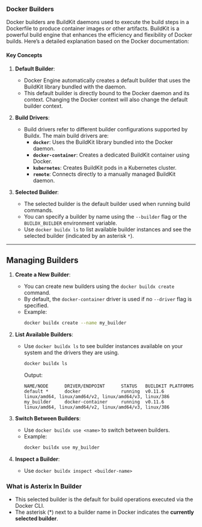 ### Docker Builders

Docker builders are BuildKit daemons used to execute the build steps in a Dockerfile to produce container images or other artifacts. BuildKit is a powerful build engine that enhances the efficiency and flexibility of Docker builds. Here’s a detailed explanation based on the Docker documentation:

#### **Key Concepts**

1. **Default Builder**:
   - Docker Engine automatically creates a default builder that uses the BuildKit library bundled with the daemon.
   - This default builder is directly bound to the Docker daemon and its context. Changing the Docker context will also change the default builder context.

2. **Build Drivers**:
   - Build drivers refer to different builder configurations supported by Buildx. The main build drivers are:
     - **`docker`**: Uses the BuildKit library bundled into the Docker daemon.
     - **`docker-container`**: Creates a dedicated BuildKit container using Docker.
     - **`kubernetes`**: Creates BuildKit pods in a Kubernetes cluster.
     - **`remote`**: Connects directly to a manually managed BuildKit daemon.

3. **Selected Builder**:
   - The selected builder is the default builder used when running build commands.
   - You can specify a builder by name using the `--builder` flag or the `BUILDX_BUILDER` environment variable.
   - Use `docker buildx ls` to list available builder instances and see the selected builder (indicated by an asterisk `*`).
---
## **Managing Builders**

1. **Create a New Builder**:
   - You can create new builders using the `docker buildx create` command.
   - By default, the `docker-container` driver is used if no `--driver` flag is specified.
   - Example:
     ```sh
     docker buildx create --name my_builder
     ```

2. **List Available Builders**:
   - Use `docker buildx ls` to see builder instances available on your system and the drivers they are using.
     ```sh
     docker buildx ls
     ```
     Output:
     ```
     NAME/NODE      DRIVER/ENDPOINT      STATUS   BUILDKIT PLATFORMS
     default *      docker               running  v0.11.6 linux/amd64, linux/amd64/v2, linux/amd64/v3, linux/386
     my_builder     docker-container     running  v0.11.6 linux/amd64, linux/amd64/v2, linux/amd64/v3, linux/386
     ```

3. **Switch Between Builders**:
   - Use `docker buildx use <name>` to switch between builders.
   - Example:
     ```sh
     docker buildx use my_builder
     ```

4. **Inspect a Builder**:
   - Use `docker buildx inspect <builder-name>` 


### What is Asterix In Builder
   - This selected builder is the default for build operations executed via the Docker CLI.
   - The asterisk (*) next to a builder name in Docker indicates the **currently selected builder**. 